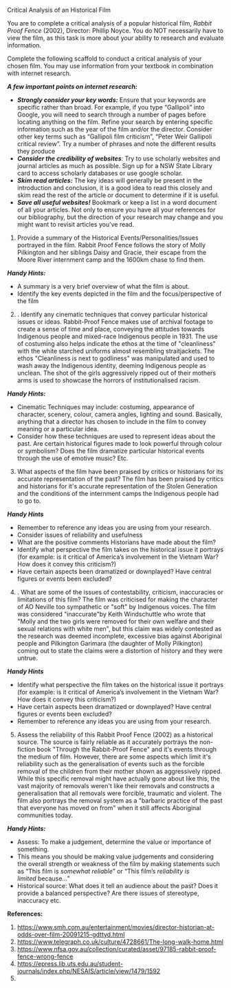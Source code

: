 Critical Analysis of an Historical Film

You are to complete a critical analysis of a popular historical film, _Rabbit Proof Fence_ (2002), Director: Phillip Noyce. You do NOT necessarily have to view the film, as this task is more about your ability to research and evaluate information.

Complete the following scaffold to conduct a critical analysis of your chosen film. You may use information from your textbook in combination with internet research.

**_A few important points on internet research:_**

- **_Strongly consider your key words:_** Ensure that your keywords are specific rather than broad. For example, if you type “Gallipoli” into Google, you will need to search through a number of pages before locating anything on the film. Refine your search by entering specific information such as the year of the film and/or the director. Consider other key terms such as “Gallipoli film criticism”, “Peter Weir Gallipoli critical review”. Try a number of phrases and note the different results they produce
- **_Consider the credibility of websites_**_:_ Try to use scholarly websites and journal articles as much as possible. Sign up for a NSW State Library card to access scholarly databases or use google scholar.
- **_Skim read articles:_** The key ideas will generally be present in the introduction and conclusion, it is a good idea to read this closely and skim read the rest of the article or document to determine if it is useful.
- **_Save all useful websites!_** Bookmark or keep a list in a word document of all your articles. Not only to ensure you have all your references for our bibliography, but the direction of your research may change and you might want to revisit articles you’ve read.

1. Provide a summary of the Historical Events/Personalities/Issues portrayed in the film.
	 Rabbit Proof Fence follows the story of Molly Pilkington and her siblings Daisy and Gracie, their escape from the Moore River internment camp and the 1600km chase to find them. 

**_Handy Hints:_**

- A summary is a very brief overview of what the film is about.
- Identify the key events depicted in the film and the focus/perspective of the film

2. . Identify any cinematic techniques that convey particular historical issues or ideas.
	Rabbit-Proof Fence makes use of archival footage to create a sense of time and place, conveying the attitudes towards Indigenous people and mixed-race Indigenous people in 1931. The use of costuming also helps indicate the ethos at the time of "cleanliness" with the white starched uniforms almost resembling straitjackets. The ethos "Cleanliness is next to godliness" was manipulated and used to wash away the Indigenous identity, deeming Indigenous people as unclean. The shot of the girls aggressively ripped out of their mothers arms is used to showcase the horrors of institutionalised racism. 

**_Handy Hints:_**

- Cinematic Techniques may include: costuming, appearance of character, scenery, colour, camera angles, lighting and sound. Basically, anything that a director has chosen to include in the film to convey meaning or a particular idea.
- Consider how these techniques are used to represent ideas about the past. Are certain historical figures made to look powerful through colour or symbolism? Does the film dramatize particular historical events through the use of emotive music? Etc.

3. What aspects of the film have been praised by critics or historians for its accurate representation of the past?
	 The film has been praised by critics and historians for it's accurate representation of the Stolen Generation and the conditions of the internment camps the Indigenous people had to go to. 

**_Handy Hints_**

- Remember to reference any ideas you are using from your research.
- Consider issues of reliability and usefulness
- What are the positive comments Historians have made about the film?
- Identify what perspective the film takes on the historical issue it portrays (for example: is it critical of America’s involvement in the Vietnam War? How does it convey this criticism?)
- Have certain aspects been dramatized or downplayed? Have central figures or events been excluded?

4. . What are some of the issues of contestability, criticism, inaccuracies or limitations of this film?
	 The film was criticised for making the character of AO Neville too sympathetic or "soft" by Indigenous voices. The film was considered "inaccurate"by  Keith Windschuttle who wrote that "Molly and the two girls were removed for their own welfare and their sexual relations with white men", but this claim was widely contested as the research was deemed incomplete, excessive bias against Aboriginal people and Pilkington Garimara (the daughter of Molly Pilkington) coming out to state the claims were a distortion of history and they were untrue. 

**_Handy Hints_**

- Identify what perspective the film takes on the historical issue it portrays (for example: is it critical of America’s involvement in the Vietnam War? How does it convey this criticism?)
- Have certain aspects been dramatized or downplayed? Have central figures or events been excluded?
- Remember to reference any ideas you are using from your research.

5. Assess the reliability of this Rabbit Proof Fence (2002) as a historical source.
	 The source is fairly reliable as it accurately portrays the non-fiction book "Through the Rabbit-Proof Fence" and it's events through the medium of film. However, there are some aspects which limit it's reliability such as the generalisation of events such as the forcible removal of the children from their mother shown as aggressively ripped. While this specific removal might have actually gone about like this, the vast majority of removals weren't like their removals and constructs a generalisation that all removals were forcible, traumatic and violent. The film also portrays the removal system as a "barbaric practice of the past that everyone has moved on from" when it still affects Aboriginal communities today. 

**_Handy Hints:_**

- Assess: To make a judgement, determine the value or importance of something.
- This means you should be making value judgements and considering the overall strength or weakness of the film by making statements such as “This film is _somewhat reliable_” or “This film’s _reliability is limited_ because…”
- Historical source: What does it tell an audience about the past? Does it provide a balanced perspective? Are there issues of stereotype, inaccuracy etc.

**References:**
1. https://www.smh.com.au/entertainment/movies/director-historian-at-odds-over-film-20091215-gdttyd.html
2. https://www.telegraph.co.uk/culture/4728661/The-long-walk-home.html
3. https://www.nfsa.gov.au/collection/curated/asset/97185-rabbit-proof-fence-wrong-fence
4. https://epress.lib.uts.edu.au/student-journals/index.php/NESAIS/article/view/1479/1592
5. 